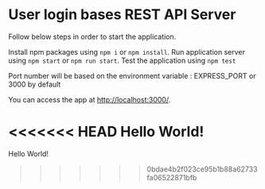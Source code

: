 # User login bases REST API Server

Follow below steps in order to start the application.

Install npm packages using `npm i` or `npm install`.
Run application server using `npm start` or `npm run start`.
Test the application using `npm test`

Port number will be based on the environment variable : EXPRESS_PORT or 3000 by default

You can access the app at [http://localhost:3000/](http://localhost:3000/).

<<<<<<< HEAD
Hello World!
=======
Hello World! 
>>>>>>> 0bdae4b2f023ce95b1b88a62733fa06522871bfb
